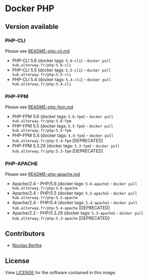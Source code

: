 # Docker PHP

## Version available

### PHP-CLI

Please see [README-php-cli.md](doc-php-cli.md)
 
- PHP-CLI 5.6 (docker tags: `5.6-cli`) - `docker pull hub.alterway.fr/php:5.6-cli`
- PHP-CLI 5.5 (docker tags: `5.5-cli`) - `docker pull hub.alterway.fr/php:5.5-cli`
- PHP-CLI 5.4 (docker tags: `5.4-cli`) - `docker pull hub.alterway.fr/php:5.4-cli`

### PHP-FPM

Please see [README-php-fpm.md](doc-php-fpm.md)
 
- PHP-FPM 5.6 (docker tags: `5.6-fpm`) - `docker pull hub.alterway.fr/php:5.6-fpm`
- PHP-FPM 5.5 (docker tags: `5.5-fpm`) - `docker pull hub.alterway.fr/php:5.5-fpm`
- PHP-FPM 5.4 (docker tags: `5.4-fpm`) - `docker pull hub.alterway.fr/php:5.4-fpm` [DEPRECATED]
- PHP-FPM 5.3.29 (docker tags: `5.3-fpm`) - `docker pull hub.alterway.fr/php:5.3-fpm` [DEPRECATED]

### PHP-APACHE

Please see [README-php-apache.md](doc-php-apache.md)

- Apache/2.4 - PHP/5.6 (docker tags: `5.6-apache`) - `docker pull hub.alterway.fr/php:5.6-apache`
- Apache/2.4 - PHP/5.5 (docker tags: `5.5-apache`) - `docker pull hub.alterway.fr/php:5.5-apache`
- Apache/2.4 - PHP/5.4 (docker tags: `5.4-apache`) - `docker pull hub.alterway.fr/php:5.4-apache` [DEPRECATED]
- Apache/2.2 - PHP/5.3.29 (docker tags: `5.3-apache`) - `docker pull hub.alterway.fr/php:5.3-apache` [DEPRECATED]

## Contributors

- [Nicolas Berthe](https://github.com/4devnull)

## License

View [LICENSE](LICENSE) for the software contained in this image.